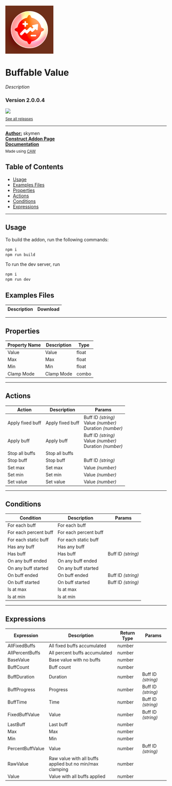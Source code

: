<img src="./examples/cover.webp" width="150" /><br>
# Buffable Value
<i>Description</i> <br>
### Version 2.0.0.4

[<img src="https://placehold.co/200x50/4493f8/FFF?text=Download&font=montserrat" width="200"/>](https://github.com/skymen/buffableValue_sdkv2/releases/download/skymen_buffed_value-2.0.0.4.c3addon/skymen_buffed_value-2.0.0.4.c3addon)
<br>
<sub> [See all releases](https://github.com/skymen/buffableValue_sdkv2/releases) </sub> <br>

---
<b><u>Author:</u></b> skymen <br>
<b>[Construct Addon Page](https://www.construct.net/en/make-games/addons/1129/buffable-value)</b>  <br>
<b>[Documentation](https://www.construct.net/en/make-games/addons/1129/buffable-value/documentation)</b>  <br>
<sub>Made using [CAW](https://marketplace.visualstudio.com/items?itemName=skymen.caw) </sub><br>

## Table of Contents
- [Usage](#usage)
- [Examples Files](#examples-files)
- [Properties](#properties)
- [Actions](#actions)
- [Conditions](#conditions)
- [Expressions](#expressions)
---
## Usage
To build the addon, run the following commands:

```
npm i
npm run build
```

To run the dev server, run

```
npm i
npm run dev
```

## Examples Files
| Description | Download |
| --- | --- |

---
## Properties
| Property Name | Description | Type |
| --- | --- | --- |
| Value | Value | float |
| Max | Max | float |
| Min | Min | float |
| Clamp Mode | Clamp Mode | combo |


---
## Actions
| Action | Description | Params
| --- | --- | --- |
| Apply fixed buff | Apply fixed buff | Buff ID             *(string)* <br>Value             *(number)* <br>Duration             *(number)* <br> |
| Apply buff | Apply buff | Buff ID             *(string)* <br>Value             *(number)* <br>Duration             *(number)* <br> |
| Stop all buffs | Stop all buffs |  |
| Stop buff | Stop buff | Buff ID             *(string)* <br> |
| Set max | Set max | Value             *(number)* <br> |
| Set min | Set min | Value             *(number)* <br> |
| Set value | Set value | Value             *(number)* <br> |


---
## Conditions
| Condition | Description | Params
| --- | --- | --- |
| For each buff | For each buff |  |
| For each percent buff | For each percent buff |  |
| For each static buff | For each static buff |  |
| Has any buff | Has any buff |  |
| Has buff | Has buff | Buff ID *(string)* <br> |
| On any buff ended | On any buff ended |  |
| On any buff started | On any buff started |  |
| On buff ended | On buff ended | Buff ID *(string)* <br> |
| On buff started | On buff started | Buff ID *(string)* <br> |
| Is at max | Is at max |  |
| Is at min | Is at min |  |


---
## Expressions
| Expression | Description | Return Type | Params
| --- | --- | --- | --- |
| AllFixedBuffs | All fixed buffs accumulated | number |  | 
| AllPercentBuffs | All percent buffs accumulated | number |  | 
| BaseValue | Base value with no buffs | number |  | 
| BuffCount | Buff count | number |  | 
| BuffDuration | Duration | number | Buff ID *(string)* <br> | 
| BuffProgress | Progress | number | Buff ID *(string)* <br> | 
| BuffTime | Time | number | Buff ID *(string)* <br> | 
| FixedBuffValue | Value | number | Buff ID *(string)* <br> | 
| LastBuff | Last buff | number |  | 
| Max | Max | number |  | 
| Min | Min | number |  | 
| PercentBuffValue | Value | number | Buff ID *(string)* <br> | 
| RawValue | Raw value with all buffs applied but no min/max clamping | number |  | 
| Value | Value with all buffs applied | number |  | 

